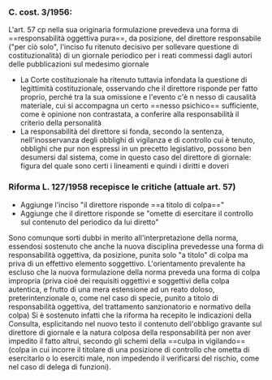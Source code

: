 ### C. cost. 3/1956: 
L'art. 57 cp nella sua originaria formulazione prevedeva una forma di ==responsabilità oggettiva pura==, da posizione, del direttore responsabile ("per ciò solo", l'inciso fu ritenuto decisivo per sollevare questione di costituzionalità) di un giornale periodico per i reati commessi dagli autori delle pubblicazioni sul medesimo giornale

- La Corte costituzionale ha ritenuto tuttavia infondata la questione di legittimità costituzionale, osservando che il direttore risponde per fatto proprio, perché tra la sua omissione e l'evento c'è n nesso di causalità materiale, cui si accompagna un certo ==nesso psichico== sufficiente, come è opinione non contrastata, a conferire alla responsabilità il criterio della personalità
- La responsabilità del direttore si fonda, secondo la sentenza, nell'inosservanza degli obblighi di vigilanza e di controllo cui è tenuto, obblighi che pur non espressi in un precetto legislativo, possono ben desumersi dal sistema, come in questo caso del direttore di giornale: figura del quale sono certi i lineamenti e quindi i diritti e doveri

### Riforma L. 127/1958 recepisce le critiche (attuale art. 57)
- Aggiunge l'inciso "il direttore risponde ==a titolo di colpa=="
- Aggiunge che il direttore risponde se "omette di esercitare il controllo sul contenuto del periodico da lui diretto"

Sono comunque sorti dubbi in merito all'interpretazione della norma, essendosi sostenuto che anche la nuova disciplina prevedesse una forma di responsabilità oggettiva, da posizione, punita solo "a titolo" di colpa ma priva di un effettivo elemento soggettivo.
L'orientamento prevalente ha escluso che la nuova formulazione della norma preveda una forma di colpa impropria (priva cioé dei requisiti oggettivi e soggettivi della colpa autentica, e frutto di una mera estensione ad un reato doloso, preterintenzionale o, come nel caso di specie, punito a titolo di responsabilità oggettiva, del trattamento sanzionatorio e normativo della colpa)
Si è sostenuto infatti che la riforma ha recepito le indicazioni della Consulta, esplicitando nel nuovo testo il contenuto dell'obbligo gravante sul direttore di giornale e la natura colposa della responsabilità per non aver impedito il fatto altrui, secondo gli schemi della ==culpa in vigilando== (colpa in cui incorre il titolare di una posizione di controllo che ometta di esercitarlo o lo eserciti male, non impedendo il verificarsi del rischio, come nel caso di delega di funzioni).



